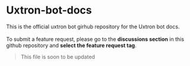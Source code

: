 # Uxtron-bot-docs
This is the official uxtron bot girhub repository for the Uxtron bot docs.<br/> 
<br/> To submit a feature request, please go to the **discussions section** in this github repository and **select the feature request tag**.
> This file is soon to be updated<br/> 

